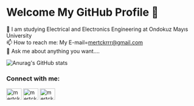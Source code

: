 # Welcome My GitHub Profile 👋


 🌱 I am studying Electrical and Electronics Engineering at Ondokuz Mayıs University<br/>
 📫 How to reach me: My E-mail=mertckrrr@gmail.com<br/>
 💬 Ask me about anything you want.... <br/>


![Anurag's GitHub stats](https://github-readme-stats.vercel.app/api?username=mertckrrr&show_icons=true&theme=radical)


<h3 align="left">Connect with me:</h3>
<p align="left">
<a href="https://twitter.com/mertckr" target="blank"><img align="center" src="https://cdn.jsdelivr.net/npm/simple-icons@3.0.1/icons/twitter.svg" alt="mertckr" height="30" width="40" /></a>
<a href="https://linkedin.com/in/mertckrrr" target="blank"><img align="center" src="https://cdn.jsdelivr.net/npm/simple-icons@3.0.1/icons/linkedin.svg" alt="mertckrrr" height="30" width="40" /></a>
<a href="https://instagram.com/mertckrrr" target="blank"><img align="center" src="https://cdn.jsdelivr.net/npm/simple-icons@3.0.1/icons/instagram.svg" alt="mertckrrr" height="30" width="40" /></a>
</p>
